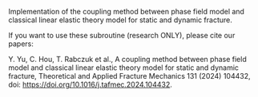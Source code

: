 Implementation of the coupling method between phase field model and classical linear elastic theory model for static and dynamic fracture.

If you want to use these subroutine (research ONLY), please cite our papers:

 Y. Yu, C. Hou, T. Rabczuk et al., A coupling method between phase field model and classical linear elastic theory model for static and dynamic fracture, Theoretical and Applied Fracture Mechanics 131 (2024) 104432, doi: https://doi.org/10.1016/j.tafmec.2024.104432.
